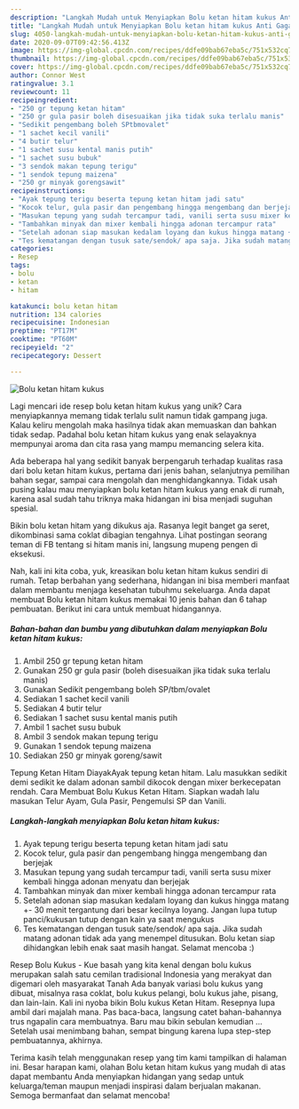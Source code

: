 ```yaml
---
description: "Langkah Mudah untuk Menyiapkan Bolu ketan hitam kukus Anti Gagal"
title: "Langkah Mudah untuk Menyiapkan Bolu ketan hitam kukus Anti Gagal"
slug: 4050-langkah-mudah-untuk-menyiapkan-bolu-ketan-hitam-kukus-anti-gagal
date: 2020-09-07T09:42:56.413Z
image: https://img-global.cpcdn.com/recipes/ddfe09bab67eba5c/751x532cq70/bolu-ketan-hitam-kukus-foto-resep-utama.jpg
thumbnail: https://img-global.cpcdn.com/recipes/ddfe09bab67eba5c/751x532cq70/bolu-ketan-hitam-kukus-foto-resep-utama.jpg
cover: https://img-global.cpcdn.com/recipes/ddfe09bab67eba5c/751x532cq70/bolu-ketan-hitam-kukus-foto-resep-utama.jpg
author: Connor West
ratingvalue: 3.1
reviewcount: 11
recipeingredient:
- "250 gr tepung ketan hitam"
- "250 gr gula pasir boleh disesuaikan jika tidak suka terlalu manis"
- "Sedikit pengembang boleh SPtbmovalet"
- "1 sachet kecil vanili"
- "4 butir telur"
- "1 sachet susu kental manis putih"
- "1 sachet susu bubuk"
- "3 sendok makan tepung terigu"
- "1 sendok tepung maizena"
- "250 gr minyak gorengsawit"
recipeinstructions:
- "Ayak tepung terigu beserta tepung ketan hitam jadi satu"
- "Kocok telur, gula pasir dan pengembang hingga mengembang dan berjejak"
- "Masukan tepung yang sudah tercampur tadi, vanili serta susu mixer kembali hingga adonan menyatu dan berjejak"
- "Tambahkan minyak dan mixer kembali hingga adonan tercampur rata"
- "Setelah adonan siap masukan kedalam loyang dan kukus hingga matang +- 30 menit tergantung dari besar kecilnya loyang. Jangan lupa tutup panci/kukusan tutup dengan kain ya saat mengukus"
- "Tes kematangan dengan tusuk sate/sendok/ apa saja. Jika sudah matang adonan tidak ada yang menempel ditusukan. Bolu ketan siap dihidangkan lebih enak saat masih hangat. Selamat mencoba :)"
categories:
- Resep
tags:
- bolu
- ketan
- hitam

katakunci: bolu ketan hitam 
nutrition: 134 calories
recipecuisine: Indonesian
preptime: "PT17M"
cooktime: "PT60M"
recipeyield: "2"
recipecategory: Dessert

---
```



![Bolu ketan hitam kukus](https://img-global.cpcdn.com/recipes/ddfe09bab67eba5c/751x532cq70/bolu-ketan-hitam-kukus-foto-resep-utama.jpg)

Lagi mencari ide resep bolu ketan hitam kukus yang unik? Cara menyiapkannya memang tidak terlalu sulit namun tidak gampang juga. Kalau keliru mengolah maka hasilnya tidak akan memuaskan dan bahkan tidak sedap. Padahal bolu ketan hitam kukus yang enak selayaknya mempunyai aroma dan cita rasa yang mampu memancing selera kita.

Ada beberapa hal yang sedikit banyak berpengaruh terhadap kualitas rasa dari bolu ketan hitam kukus, pertama dari jenis bahan, selanjutnya pemilihan bahan segar, sampai cara mengolah dan menghidangkannya. Tidak usah pusing kalau mau menyiapkan bolu ketan hitam kukus yang enak di rumah, karena asal sudah tahu triknya maka hidangan ini bisa menjadi suguhan spesial.

Bikin bolu ketan hitam yang dikukus aja. Rasanya legit banget ga seret, dikombinasi sama coklat dibagian tengahnya. Lihat postingan seorang teman di FB tentang si hitam manis ini, langsung mupeng pengen di eksekusi.


Nah, kali ini kita coba, yuk, kreasikan bolu ketan hitam kukus sendiri di rumah. Tetap berbahan yang sederhana, hidangan ini bisa memberi manfaat dalam membantu menjaga kesehatan tubuhmu sekeluarga. Anda dapat membuat Bolu ketan hitam kukus memakai 10 jenis bahan dan 6 tahap pembuatan. Berikut ini cara untuk membuat hidangannya.

<!--inarticleads1-->

##### Bahan-bahan dan bumbu yang dibutuhkan dalam menyiapkan Bolu ketan hitam kukus:

1. Ambil 250 gr tepung ketan hitam
1. Gunakan 250 gr gula pasir (boleh disesuaikan jika tidak suka terlalu manis)
1. Gunakan Sedikit pengembang boleh SP/tbm/ovalet
1. Sediakan 1 sachet kecil vanili
1. Sediakan 4 butir telur
1. Sediakan 1 sachet susu kental manis putih
1. Ambil 1 sachet susu bubuk
1. Ambil 3 sendok makan tepung terigu
1. Gunakan 1 sendok tepung maizena
1. Sediakan 250 gr minyak goreng/sawit


Tepung Ketan Hitam DiayakAyak tepung ketan hitam. Lalu masukkan sedikit demi sedikit ke dalam adonan sambil dikocok dengan mixer berkecepatan rendah. Cara Membuat Bolu Kukus Ketan Hitam. Siapkan wadah lalu masukan Telur Ayam, Gula Pasir, Pengemulsi SP dan Vanili. 

<!--inarticleads2-->

##### Langkah-langkah menyiapkan Bolu ketan hitam kukus:

1. Ayak tepung terigu beserta tepung ketan hitam jadi satu
1. Kocok telur, gula pasir dan pengembang hingga mengembang dan berjejak
1. Masukan tepung yang sudah tercampur tadi, vanili serta susu mixer kembali hingga adonan menyatu dan berjejak
1. Tambahkan minyak dan mixer kembali hingga adonan tercampur rata
1. Setelah adonan siap masukan kedalam loyang dan kukus hingga matang +- 30 menit tergantung dari besar kecilnya loyang. Jangan lupa tutup panci/kukusan tutup dengan kain ya saat mengukus
1. Tes kematangan dengan tusuk sate/sendok/ apa saja. Jika sudah matang adonan tidak ada yang menempel ditusukan. Bolu ketan siap dihidangkan lebih enak saat masih hangat. Selamat mencoba :)


Resep Bolu Kukus - Kue basah yang kita kenal dengan bolu kukus merupakan salah satu cemilan tradisional Indonesia yang merakyat dan digemari oleh masyarakat Tanah Ada banyak variasi bolu kukus yang dibuat, misalnya rasa coklat, bolu kukus pelangi, bolu kukus jahe, pisang, dan lain-lain. Kali ini nyoba bikin Bolu kukus Ketan Hitam. Resepnya lupa ambil dari majalah mana. Pas baca-baca, langsung catet bahan-bahannya trus ngapalin cara membuatnya. Baru mau bikin sebulan kemudian … Setelah usai menimbang bahan, sempat bingung karena lupa step-step pembuatannya, akhirnya. 

Terima kasih telah menggunakan resep yang tim kami tampilkan di halaman ini. Besar harapan kami, olahan Bolu ketan hitam kukus yang mudah di atas dapat membantu Anda menyiapkan hidangan yang sedap untuk keluarga/teman maupun menjadi inspirasi dalam berjualan makanan. Semoga bermanfaat dan selamat mencoba!
